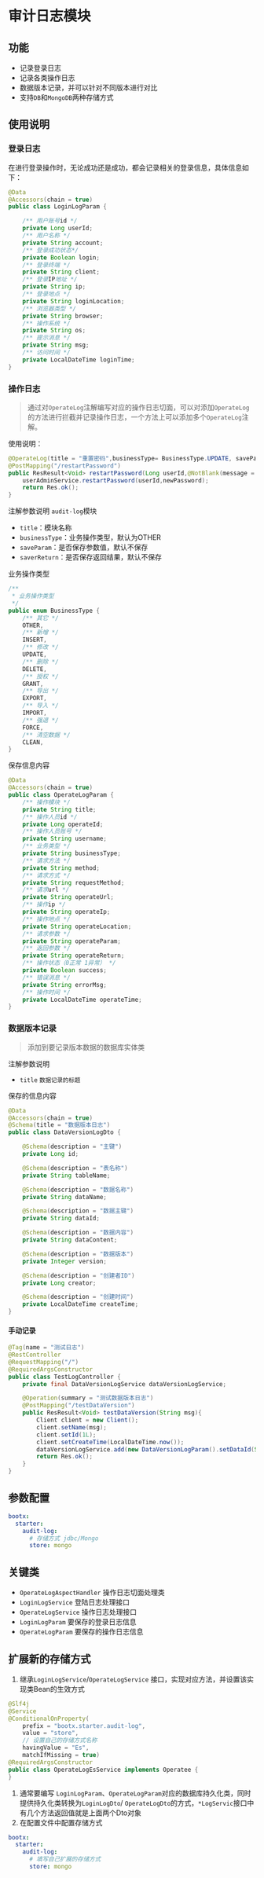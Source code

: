 # 审计日志模块
## 功能
- 记录登录日志
- 记录各类操作日志
- 数据版本记录，并可以针对不同版本进行对比
- 支持`DB`和`MongoDB`两种存储方式
## 使用说明
### 登录日志
在进行登录操作时，无论成功还是成功，都会记录相关的登录信息，具体信息如下：
```java
@Data
@Accessors(chain = true)
public class LoginLogParam {

    /** 用户账号id */
    private Long userId;
    /** 用户名称 */
    private String account;
    /** 登录成功状态*/
    private Boolean login;
    /** 登录终端 */
    private String client;
    /** 登录IP地址 */
    private String ip;
    /** 登录地点 */
    private String loginLocation;
    /** 浏览器类型 */
    private String browser;
    /** 操作系统 */
    private String os;
    /** 提示消息 */
    private String msg;
    /** 访问时间 */
    private LocalDateTime loginTime;
}
```
### 操作日志
> 通过对`OperateLog`注解编写对应的操作日志切面，可以对添加`OperateLog`的方法进行拦截并记录操作日志，一个方法上可以添加多个`OperateLog`注解。

使用说明：
```java
@OperateLog(title = "重置密码",businessType= BusinessType.UPDATE, saveParam = true)
@PostMapping("/restartPassword")
public ResResult<Void> restartPassword(Long userId,@NotBlank(message = "新密码不能为空") String newPassword){
    userAdminService.restartPassword(userId,newPassword);
    return Res.ok();
}
```
注解参数说明
`audit-log`模块
- `title`：模块名称
- `businessType`：业务操作类型，默认为OTHER
- `saveParam`：是否保存参数值，默认不保存
- `saverReturn`：是否保存返回结果，默认不保存

业务操作类型

```java
/**
 * 业务操作类型
 */
public enum BusinessType {
    /** 其它 */
    OTHER,
    /** 新增 */
    INSERT,
    /** 修改 */
    UPDATE,
    /** 删除 */
    DELETE,
    /** 授权 */
    GRANT,
    /** 导出 */
    EXPORT,
    /** 导入 */
    IMPORT,
    /** 强退 */
    FORCE,
    /** 清空数据 */
    CLEAN,
}
```

保存信息内容
```java
@Data
@Accessors(chain = true)
public class OperateLogParam {
    /** 操作模块 */
    private String title;
    /** 操作人员id */
    private Long operateId;
    /** 操作人员账号 */
    private String username;
    /** 业务类型 */
    private String businessType;
    /** 请求方法 */
    private String method;
    /** 请求方式 */
    private String requestMethod;
    /** 请求url */
    private String operateUrl;
    /** 操作ip */
    private String operateIp;
    /** 操作地点 */
    private String operateLocation;
    /** 请求参数 */
    private String operateParam;
    /** 返回参数 */
    private String operateReturn;
    /** 操作状态（0正常 1异常） */
    private Boolean success;
    /** 错误消息 */
    private String errorMsg;
    /** 操作时间 */
    private LocalDateTime operateTime;
}
```
### 数据版本记录
> 添加到要记录版本数据的数据库实体类

注解参数说明
- `title` `数据记录的标题`

保存的信息内容
```java
@Data
@Accessors(chain = true)
@Schema(title = "数据版本日志")
public class DataVersionLogDto {

    @Schema(description = "主键")
    private Long id;

    @Schema(description = "表名称")
    private String tableName;

    @Schema(description = "数据名称")
    private String dataName;

    @Schema(description = "数据主键")
    private String dataId;

    @Schema(description = "数据内容")
    private String dataContent;

    @Schema(description = "数据版本")
    private Integer version;

    @Schema(description = "创建者ID")
    private Long creator;

    @Schema(description = "创建时间")
    private LocalDateTime createTime;
}
```

#### 手动记录
```java
@Tag(name = "测试日志")
@RestController
@RequestMapping("/")
@RequiredArgsConstructor
public class TestLogController {
    private final DataVersionLogService dataVersionLogService;

    @Operation(summary = "测试数据版本日志")
    @PostMapping("/testDataVersion")
    public ResResult<Void> testDataVersion(String msg){
        Client client = new Client();
        client.setName(msg);
        client.setId(1L);
        client.setCreateTime(LocalDateTime.now());
        dataVersionLogService.add(new DataVersionLogParam().setDataId(String.valueOf(client.getId())).setDataName("client").setDataContent(client));
        return Res.ok();
    }
}
```
## 参数配置
```yaml
bootx:
  starter:
    audit-log:
      # 存储方式 jdbc/Mongo
      store: mongo
```
## 关键类
- `OperateLogAspectHandler` 操作日志切面处理类
- `LoginLogService` 登陆日志处理接口
- `OperateLogService` 操作日志处理接口
- `LoginLogParam` 要保存的登录日志信息
- `OperateLogParam` 要保存的操作日志信息

## 扩展新的存储方式

1.  继承`LoginLogService`/`OperateLogService` 接口，实现对应方法，并设置该实现类Bean的生效方式  
```java
@Slf4j
@Service
@ConditionalOnProperty(
    prefix = "bootx.starter.audit-log", 
    value = "store", 
    // 设置自己的存储方式名称
    havingValue = "Es",
    matchIfMissing = true)
@RequiredArgsConstructor
public class OperateLogEsService implements Operatee {
}
```

1. 通常要编写 `LoginLogParam`、`OperateLogParam`对应的数据库持久化类，同时提供持久化类转换为`LoginLogDto`/ `OperateLogDto`的方式，`*LogServic`接口中有几个方法返回值就是上面两个Dto对象 
2. 在配置文件中配置存储方式  
```yaml
bootx:
  starter:
    audit-log:
      # 填写自己扩展的存储方式
      store: mongo
```
